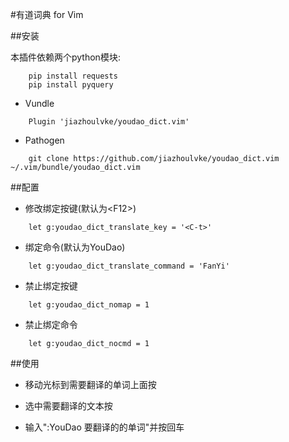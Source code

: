 #有道词典 for Vim

##安装

本插件依赖两个python模块:

```
    pip install requests
    pip install pyquery
```
    
* Vundle 

```
    Plugin 'jiazhoulvke/youdao_dict.vim'
```

* Pathogen 
    
```
    git clone https://github.com/jiazhoulvke/youdao_dict.vim ~/.vim/bundle/youdao_dict.vim
```

##配置

* 修改绑定按键(默认为\<F12\>)

```
    let g:youdao_dict_translate_key = '<C-t>'
```

* 绑定命令(默认为YouDao)

```
    let g:youdao_dict_translate_command = 'FanYi'
```

* 禁止绑定按键

```
    let g:youdao_dict_nomap = 1
```

* 禁止绑定命令

```
    let g:youdao_dict_nocmd = 1
```

##使用

* 移动光标到需要翻译的单词上面按<F12>

* 选中需要翻译的文本按<F12>

* 输入":YouDao 要翻译的的单词"并按回车
